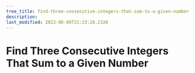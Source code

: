 ```yaml
---
tree_title: find-three-consecutive-integers-that-sum-to-a-given-number
description: 
last_modified: 2022-06-09T21:23:28.2328
---
```


# Find Three Consecutive Integers That Sum to a Given Number

